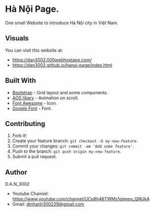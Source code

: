 # Hà Nội Page.
One small Website to introduce Hà Nội city in Việt Nam.

## Visuals
You can visit this website at: 

* https://dan3002.000webhostapp.com/
* https://dan3002.github.io/hanoi-page/index.html

## Built With

* [Bootstrap](https://getbootstrap.com/) - Grid layout and some components.
* [AOS libary](https://github.com/michalsnik/aos) - Animation on scroll.
* [Font Awesome](https://fontawesome.com/) - Icon.
* [Google Font](https://fonts.google.com/) - Font.

## Contributing

1. Fork it!
2. Create your feature branch: `git checkout -b my-new-feature`.
3. Commit your changes: `git commit -am 'Add some feature'`.
4. Push to the branch: `git push origin my-new-feature`.
5. Submit a pull request.

## Author
D.A.N_3002

* Youtube Channel: https://www.youtube.com/channel/UCp8h46TWMs1qjeepv_QWJkA
* Gmail: dinhanh300229@gmail.com
